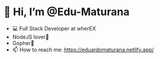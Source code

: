 # 👋 Hi, I’m @Edu-Maturana
- 💻 Full Stack Developer at wherEX
- NodeJS lover💚
- Gopher📘
- 📫 How to reach me: https://eduardomaturana.netlify.app/

<!---
Edu-Maturana/Edu-Maturana is a ✨ special ✨ repository because its `README.md` (this file) appears on your GitHub profile.
You can click the Preview link to take a look at your changes.
--->
